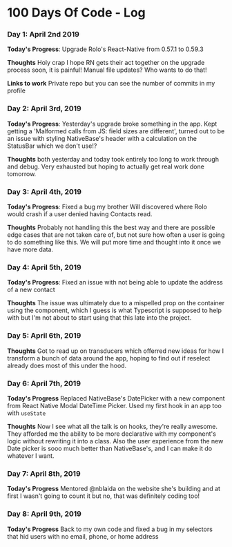 # 100 Days Of Code - Log

### Day 1: April 2nd 2019

**Today's Progress**: Upgrade Rolo's React-Native from 0.57.1 to 0.59.3

**Thoughts** Holy crap I hope RN gets their act together on the upgrade process soon, it is painful! Manual file updates? Who wants to do that!

**Links to work** Private repo but you can see the number of commits in my profile

### Day 2: April 3rd, 2019

**Today's Progress**: Yesterday's upgrade broke something in the app. Kept getting a 'Malformed calls from JS: field sizes are different', turned out to be an issue with styling NativeBase's header with a calculation on the StatusBar which we don't use!?

**Thoughts** both yesterday and today took entirely too long to work through and debug. Very exhausted but hoping to actually get real work done tomorrow.

### Day 3: April 4th, 2019

**Today's Progress**: Fixed a bug my brother Will discovered where Rolo would crash if a user denied having Contacts read.

**Thoughts** Probably not handling this the best way and there are possible edge cases that are not taken care of, but not sure how often a user is going to do something like this. We will put more time and thought into it once we have more data.

### Day 4: April 5th, 2019

**Today's Progress**: Fixed an issue with not being able to update the address of a new contact

**Thoughts** The issue was ultimately due to a mispelled prop on the container using the component, which I guess is what Typescript is supposed to help with but I'm not about to start using that this late into the project.

### Day 5: April 6th, 2019

**Thoughts** Got to read up on transducers which offerred new ideas for how I transform a bunch of data around the app, hoping to find out if reselect already does most of this under the hood.

### Day 6: April 7th, 2019

**Today's Progress** Replaced NativeBase's DatePicker with a new component from React Native Modal DateTime Picker. Used my first hook in an app too with `useState`

**Thoughts** Now I see what all the talk is on hooks, they're really awesome. They afforded me the ability to be more declarative with my component's logic without rewriting it into a class. Also the user experience from the new Date picker is sooo much better than NativeBase's, and I can make it do whatever I want.

### Day 7: April 8th, 2019

**Today's Progress** Mentored @nblaida on the website she's building and at first I wasn't going to count it but no, that was definitely coding too!

### Day 8: April 9th, 2019

**Today's Progress**  Back to my own code and fixed a bug in my selectors that hid users with no email, phone, or home address
